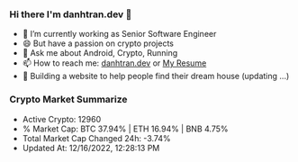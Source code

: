 ### Hi there I'm danhtran.dev 👋

- 🔭 I’m currently working as Senior Software Engineer
- 😄 But have a passion on crypto projects
- 💬 Ask me about Android, Crypto, Running 
- 📫 How to reach me: <a href="https://danhtran.dev" target="_blank">danhtran.dev</a> or <a href="Dan-Resume.pdf" target="_blank">My Resume</a>
- 🌱 Building a website to help people find their dream house (updating ...)

### Crypto Market Summarize
- Active Crypto: 12960
- % Market Cap: BTC 37.94% | ETH 16.94% | BNB 4.75%
- Total Market Cap Changed 24h: -3.74%
- Updated At: 12/16/2022, 12:28:13 PM

